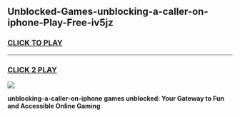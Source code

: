 
## Unblocked-Games-unblocking-a-caller-on-iphone-Play-Free-iv5jz
<h3>
<a href="https://premium76.site?title=unblocking-a-caller-on-iphone&ref=12A">CLICK TO PLAY</a></h3>
<hr>

<h3>
<a href="https://premium76.site?title=unblocking-a-caller-on-iphone&ref=12A">CLICK 2 PLAY</a>
  
</h3>

<a href="https://premium76.site?title=unblocking-a-caller-on-iphone&ref=12A"><img src="https://clearcache.store/games.png"></a>


**unblocking-a-caller-on-iphone games unblocked: Your Gateway to Fun and Accessible Online Gaming**
